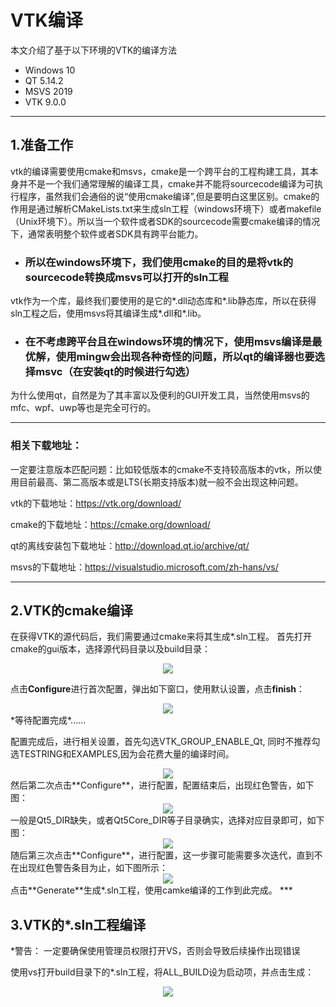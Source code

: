 # VTK编译
本文介绍了基于以下环境的VTK的编译方法
* Windows 10
* QT 5.14.2
* MSVS 2019
* VTK 9.0.0
***

## 1.准备工作
vtk的编译需要使用cmake和msvs，cmake是一个跨平台的工程构建工具，其本身并不是一个我们通常理解的编译工具，cmake并不能将sourcecode编译为可执行程序，虽然我们会通俗的说“使用cmake编译”,但是要明白这里区别。cmake的作用是通过解析CMakeLists.txt来生成sln工程（windows环境下）或者makefile（Unix环境下）。所以当一个软件或者SDK的sourcecode需要cmake编译的情况下，通常表明整个软件或者SDK具有跨平台能力。
* ### 所以在windows环境下，我们使用cmake的目的是将vtk的sourcecode转换成msvs可以打开的sln工程
 vtk作为一个库，最终我们要使用的是它的*.dll动态库和*.lib静态库，所以在获得sln工程之后，使用msvs将其编译生成*.dll和*.lib。
* ### 在不考虑跨平台且在windows环境的情况下，使用msvs编译是最优解，使用mingw会出现各种奇怪的问题，所以qt的编译器也要选择msvc（在安装qt的时候进行勾选）
为什么使用qt，自然是为了其丰富以及便利的GUI开发工具，当然使用msvs的mfc、wpf、uwp等也是完全可行的。
***
### 相关下载地址：

一定要注意版本匹配问题：比如较低版本的cmake不支持较高版本的vtk，所以使用目前最高、第二高版本或是LTS(长期支持版本)就一般不会出现这种问题。

vtk的下载地址：https://vtk.org/download/

cmake的下载地址：https://cmake.org/download/

qt的离线安装包下载地址：http://download.qt.io/archive/qt/

msvs的下载地址：https://visualstudio.microsoft.com/zh-hans/vs/
***
## 2.VTK的cmake编译
在获得VTK的源代码后，我们需要通过cmake来将其生成*.sln工程。
首先打开cmake的gui版本，选择源代码目录以及build目录：
<div align=center>
<img src="./pic/VTK01.jpg"/>
</div>

点击**Configure**进行首次配置，弹出如下窗口，使用默认设置，点击**finish**：
<div align=center>
<img src="./pic/VTK02.jpg"/>
</div>
*等待配置完成*......

配置完成后，进行相关设置，首先勾选VTK_GROUP_ENABLE_Qt, 同时不推荐勾选TESTRING和EXAMPLES,因为会花费大量的编译时间。
<div align=center>
<img src="./pic/VTK03.jpg"/>
</div>
然后第二次点击**Configure**，进行配置，配置结束后，出现红色警告，如下图：
<div align=center>
<img src="./pic/VTK04.jpg"/>
</div>
一般是Qt5_DIR缺失，或者Qt5Core_DIR等子目录确实，选择对应目录即可，如下图：
<div align=center>
<img src="./pic/VTK05.jpg"/>
</div>
随后第三次点击**Configure**，进行配置，这一步骤可能需要多次迭代，直到不在出现红色警告条目为止，如下图所示：
<div align=center>
<img src="./pic/VTK06.jpg"/>
</div>
点击**Generate**生成*.sln工程，使用camke编译的工作到此完成。
***

## 3.VTK的*.sln工程编译
*警告： 一定要确保使用管理员权限打开VS，否则会导致后续操作出现错误

使用vs打开build目录下的*.sln工程，将ALL_BUILD设为启动项，并点击生成：
<div align=center>
<img src="./pic/VTK07.jpg"/>
</div>